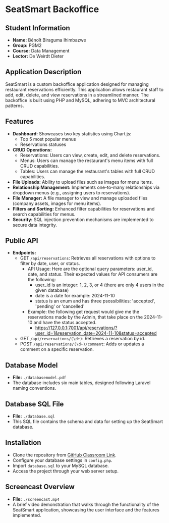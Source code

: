 # SeatSmart Backoffice

## Student Information
- **Name:** Bénoît Biraguma Ihimbazwe
- **Group:** PGM2
- **Course:** Data Management
- **Lector:** De Weirdt Dieter

## Application Description
SeatSmart is a custom backoffice application designed for managing restaurant reservations efficiently. This application allows restaurant staff to add, edit, delete, and view reservations in a streamlined manner. The backoffice is built using PHP and MySQL, adhering to MVC architectural patterns.

## Features
- **Dashboard:** Showcases two key statistics using Chart.js:
  - Top 5 most popular menus
  - Reservations statuses
- **CRUD Operations:**
  - Reservations: Users can view, create, edit, and delete reservations.
  - Menus: Users can manage the restaurant's menu items with full CRUD capabilities.
  - Tables: Users can manage the restaurant's tables with full CRUD capabilities.
- **File Uploads:** Ability to upload files such as images for menu items.
- **Relationship Management:** Implements one-to-many relationships via dropdown menus (e.g., assigning users to reservations).
- **File Manager:** A file manager to view and manage uploaded files (company assets, images for menu items).
- **Filters and Sorting:** Enhanced filter capabilities for reservations and search capabilities for menus.
- **Security:** SQL injection prevention mechanisms are implemented to secure data integrity.

## Public API
- **Endpoints:**
  - GET `/api/reservations`: Retrieves all reservations with options to filter by date, user, or status.
    - API Usage: Here are the optional query parameters: user_id, date, and status. Their expected values for API consumers are the following:
      - user_id is an integer: 1, 2, 3, or 4 (there are only 4 users in the given database)
      - date is a date for example: 2024-11-10
      - status is an enum and has three psossibilities: 'accepted', 'pending' or 'cancelled'
    - Example: the following get request would give me the reservations made by the Admin, that take place on the 2024-11-10 and have the status accepted.
      - https://127.0.0.1:7001/api/reservations/?user_id=1&reservation_date=2024-11-10&status=accepted
  - GET `/api/reservations/(\d+)`: Retrieves a reservation by id.
  - POST `/api/reservations/(\d+)/comment`: Adds or updates a comment on a specific reservation.

## Database Model
- **File:** `./databasemodel.pdf`
- The database includes six main tables, designed following Laravel naming conventions.

## Database SQL File
- **File:** `./database.sql`
- This SQL file contains the schema and data for setting up the SeatSmart database.

## Installation
- Clone the repository from [GitHub Classroom Link](https://github.com/pgmgent-2425-datamanagement/custom-backoffice-pgm-benobira).
- Configure your database settings in `config.php`.
- Import `database.sql` to your MySQL database.
- Access the project through your web server setup.

## Screencast Overview
- **File:** `./screencast.mp4`
- A brief video demonstration that walks through the functionality of the SeatSmart application, showcasing the user interface and the features implemented.